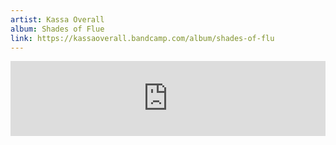 ```yaml
--- 
artist: Kassa Overall
album: Shades of Flue
link: https://kassaoverall.bandcamp.com/album/shades-of-flu
---
```


<iframe style="border: 0; width: 100%; height: 120px;" src="https://bandcamp.com/EmbeddedPlayer/album=1596843677/size=large/bgcol=ffffff/linkcol=0687f5/tracklist=false/artwork=small/transparent=true/" seamless><a href="http://kassaoverall.bandcamp.com/album/shades-of-flu">SHADES OF FLU by Kassa Overall</a></iframe>